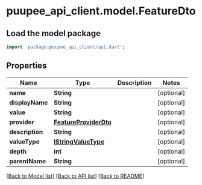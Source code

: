 # puupee_api_client.model.FeatureDto

## Load the model package
```dart
import 'package:puupee_api_client/api.dart';
```

## Properties
Name | Type | Description | Notes
------------ | ------------- | ------------- | -------------
**name** | **String** |  | [optional] 
**displayName** | **String** |  | [optional] 
**value** | **String** |  | [optional] 
**provider** | [**FeatureProviderDto**](FeatureProviderDto.md) |  | [optional] 
**description** | **String** |  | [optional] 
**valueType** | [**IStringValueType**](IStringValueType.md) |  | [optional] 
**depth** | **int** |  | [optional] 
**parentName** | **String** |  | [optional] 

[[Back to Model list]](../README.md#documentation-for-models) [[Back to API list]](../README.md#documentation-for-api-endpoints) [[Back to README]](../README.md)


